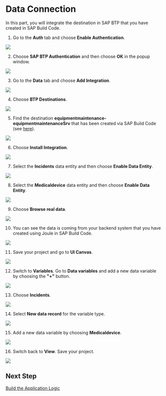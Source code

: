 # Data Connection 

In this part, you will integrate the destination in SAP BTP that you have created in SAP Build Code. 

1. Go to the **Auth** tab and choose **Enable Authentication**.

![](../screenshots/Picture10.png)

2. Choose **SAP BTP Authentication** and then choose **OK** in the popup window.

![](../screenshots/Picture11.png)

3. Go to the **Data** tab and choose **Add Integration**.

![](../screenshots/Picture12.png)

4. Choose **BTP Destinations**.

![](../screenshots/Picture13.png)

5. Find the destination **equipmentmaintenance-equipmentmaintenanceSrv** that has been created via SAP Build Code (see [here](../../../buildcode/deploy/README.md)).

![](../screenshots/Picture14.png)

6. Choose **Install Integration**.

![](../screenshots/Picture15.png)

7. Select the **Incidents** data entity and then choose **Enable Data Entity**.

![](../screenshots/Picture16.png)

8. Select the **Medicaldevice** data entity and then choose **Enable Data Entity**.

![](../screenshots/Picture17.png)

9. Choose **Browse real data**. 

![](../screenshots/Picture18.png)

10. You can see the data is coming from your backend system that you have created using Joule in SAP Build Code.

![](../screenshots/Picture19.png)

11. Save your project and go to **UI Canvas**.

![](../screenshots/Picture20.png)

12. Switch to **Variables**. Go to **Data variables** and add a new data variable by choosing the **"+"** button.

![](../screenshots/Picture21.png)

13. Choose **Incidents**.

![](../screenshots/Picture22.png)

14. Select **New data record** for the variable type.

![](../screenshots/Picture23.png)

15. Add a new data variable by choosing **Medicaldevice**.

![](../screenshots/Picture24.png)

16. Switch back to **View**. Save your project.

![](../screenshots/Picture25.png)

## Next Step

[Build the Application Logic](../3_Logic%20building/Readme.md)
